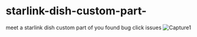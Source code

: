# starlink-dish-custom-part-
meet a starlink dish custom part
of you found bug click issues
![Capture1](https://user-images.githubusercontent.com/121486721/222933248-39c47f61-c450-4e1f-a4a2-d7314486109e.PNG)
